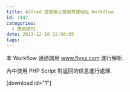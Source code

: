 ```yaml
---
title: Alfred 提取線上視頻真實地址 Workflow
id: 1447
categories:
  - 應用技巧
date: 2013-12-10 12:56:05
tags:
---
```


本 Workflow 通過調用 www.flvxz.com 進行解析.

內中使用 PHP Script 對返回的信息進行處理.

<!--more-->

[download id="1"]
